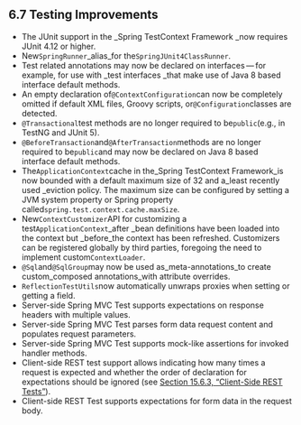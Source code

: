 ## 6.7 Testing Improvements

* The JUnit support in the _Spring TestContext Framework _now requires JUnit 4.12 or higher.
* New`SpringRunner`_alias_for the`SpringJUnit4ClassRunner`.
* Test related annotations may now be declared on interfaces — for example, for use with _test interfaces _that make use of Java 8 based interface default methods.
* An empty declaration of`@ContextConfiguration`can now be completely omitted if default XML files, Groovy scripts, or`@Configuration`classes are detected.
* `@Transactional`test methods are no longer required to be`public`\(e.g., in TestNG and JUnit 5\).
* `@BeforeTransaction`and`@AfterTransaction`methods are no longer required to be`public`and may now be declared on Java 8 based interface default methods.
* The`ApplicationContext`cache in the_Spring TestContext Framework_is now bounded with a default maximum size of 32 and a_least recently used _eviction policy. The maximum size can be configured by setting a JVM system property or Spring property called`spring.test.context.cache.maxSize`.
* New`ContextCustomizer`API for customizing a test`ApplicationContext`_after _bean definitions have been loaded into the context but _before_the context has been refreshed. Customizers can be registered globally by third parties, foregoing the need to implement custom`ContextLoader`.
* `@Sql`and`@SqlGroup`may now be used as_meta-annotations_to create custom_composed annotations_with attribute overrides.
* `ReflectionTestUtils`now automatically unwraps proxies when setting or getting a field.
* Server-side Spring MVC Test supports expectations on response headers with multiple values.
* Server-side Spring MVC Test parses form data request content and populates request parameters.
* Server-side Spring MVC Test supports mock-like assertions for invoked handler methods.
* Client-side REST test support allows indicating how many times a request is expected and whether the order of declaration for expectations should be ignored \(see [Section 15.6.3, “Client-Side REST Tests”](https://docs.spring.io/spring/docs/current/spring-framework-reference/htmlsingle/#spring-mvc-test-client)\).
* Client-side REST Test supports expectations for form data in the request body.



